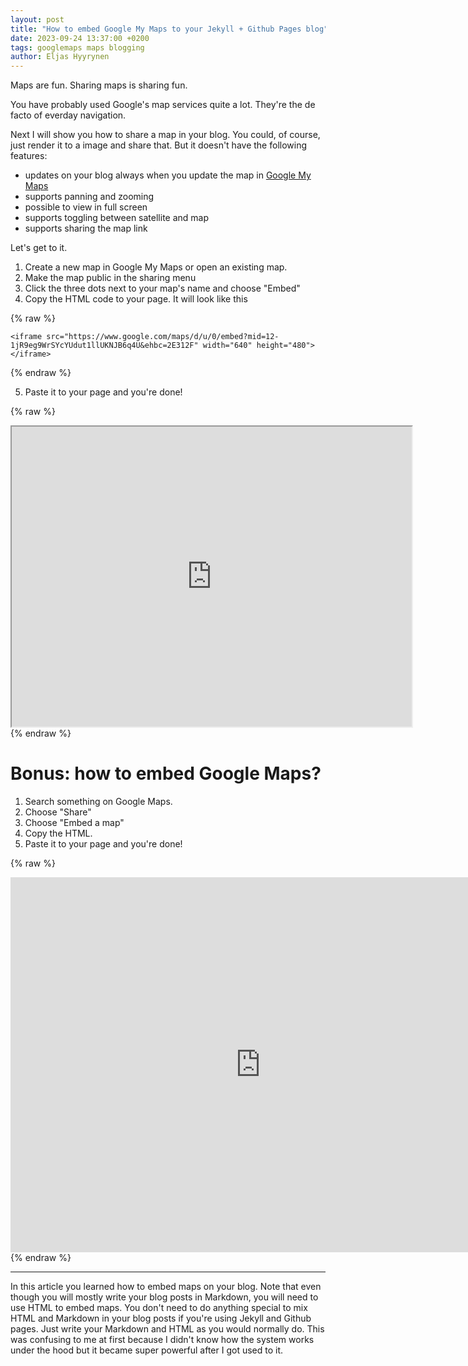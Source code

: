 ```yaml
---
layout: post
title: "How to embed Google My Maps to your Jekyll + Github Pages blog"
date: 2023-09-24 13:37:00 +0200
tags: googlemaps maps blogging
author: Eljas Hyyrynen
---
```


Maps are fun.
Sharing maps is sharing fun.

You have probably used Google's map services quite a lot.
They're the de facto of everday navigation.

Next I will show you how to share a map in your blog.
You could, of course, just render it to a image and share that.
But it doesn't have the following features:
- updates on your blog always when you update the map in [Google My Maps](https://www.google.com/maps/d/)
- supports panning and zooming
- possible to view in full screen
- supports toggling between satellite and map
- supports sharing the map link

Let's get to it.

1. Create a new map in Google My Maps or open an existing map.
2. Make the map public in the sharing menu
3. Click the three dots next to your map's name and choose "Embed"
4. Copy the HTML code to your page. It will look like this


{% raw %}
```
<iframe src="https://www.google.com/maps/d/u/0/embed?mid=12-1jR9eg9WrSYcYUdut1llUKNJB6q4U&ehbc=2E312F" width="640" height="480"></iframe>
```
{% endraw %}

5. Paste it to your page and you're done!

{% raw %}
<iframe src="https://www.google.com/maps/d/u/0/embed?mid=12-1jR9eg9WrSYcYUdut1llUKNJB6q4U&ehbc=2E312F" width="640" height="480"></iframe>
{% endraw %}

# Bonus: how to embed Google Maps?

1. Search something on Google Maps.
2. Choose "Share"
3. Choose "Embed a map"
4. Copy the HTML.
5. Paste it to your page and you're done!

{% raw %}
<iframe src="https://www.google.com/maps/embed?pb=!1m18!1m12!1m3!1d3721.6970549469356!2d-11.404745524050453!3d21.124640684477146!2m3!1f0!2f0!3f0!3m2!1i1024!2i768!4f13.1!3m3!1m2!1s0xe811f822dce98ed%3A0x2165fb02a4108c6f!2sEye%20Of%20The%20Sahara!5e0!3m2!1sfi!2sfi!4v1695559095947!5m2!1sfi!2sfi" width="800" height="600" style="border:0;" allowfullscreen="" loading="lazy" referrerpolicy="no-referrer-when-downgrade"></iframe>
{% endraw %}

---

In this article you learned how to embed maps on your blog.
Note that even though you will mostly write your blog posts in Markdown, you will need to use HTML to embed maps.
You don't need to do anything special to mix HTML and Markdown in your blog posts if you're using Jekyll and Github pages.
Just write your Markdown and HTML as you would normally do.
This was confusing to me at first because I didn't know how the system works under the hood but it became super powerful after I got used to it.